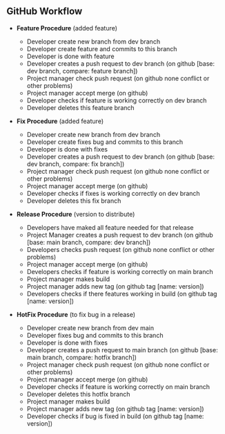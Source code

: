 <link rel="stylesheet" href="../style.css">

## GitHub Workflow

- **Feature Procedure** (added feature)
  - Developer create new branch from dev branch
  - Developer create feature and commits to this branch
  - Developer is done with feature
  - Developer creates a push request to dev branch (on github [base: dev branch, compare: feature branch])
  - Project manager check push request (on github none conflict or other problems)
  - Project manager accept merge (on github)
  - Developer checks if feature is working correctly on dev branch
  - Developer deletes this feature branch

- **Fix Procedure** (added feature)
  - Developer create new branch from dev branch
  - Developer create fixes bug and commits to this branch
  - Developer is done with fixes
  - Developer creates a push request to dev branch (on github [base: dev branch, compare: fix branch])
  - Project manager check push request (on github none conflict or other problems)
  - Project manager accept merge (on github)
  - Developer checks if fixes is working correctly on dev branch
  - Developer deletes this fix branch

- **Release Procedure** (version to distribute)
  - Developers have maked all feature needed for that release
  - Project Manager creates a push request to dev branch (on github [base: main branch, compare: dev branch])
  - Developers checks push request (on github none conflict or other problems)
  - Project manager accept merge (on github)
  - Developers checks if feature is working correctly on main branch
  - Project manager makes build
  - Project manager adds new tag (on github tag [name: version])
  - Developers checks if there features working in build (on github tag [name: version])

- **HotFix Procedure** (to fix bug in a release)
  - Developer create new branch from dev main
  - Developer fixes bug and commits to this branch
  - Developer is done with fixes
  - Developer creates a push request to main branch (on github [base: main branch, compare: hotfix branch])
  - Project manager check push request (on github none conflict or other problems)
  - Project manager accept merge (on github)
  - Developer checks if feature is working correctly on main branch
  - Developer deletes this hotfix branch
  - Project manager makes build
  - Project manager adds new tag (on github tag [name: version])
  - Developer checks if bug is fixed in build (on github tag [name: version])
